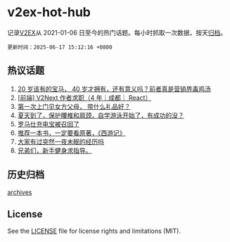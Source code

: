 # v2ex-hot-hub

 记录[V2EX](https://www.v2ex.com/)从 2021-01-06 日至今的热门话题。每小时抓取一次数据，按天[归档](archives)。

`更新时间：2025-06-17 15:12:16 +0800`

## 热议话题

1. [20 岁该有的宝马， 40 岁才拥有，还有意义吗？前者真是营销界毒鸡汤](https://www.v2ex.com/t/1139066)
1. [[前端] V2Next 作者求职（4 年｜成都｜ React）](https://www.v2ex.com/t/1139047)
1. [第一次上门见女方父母， 带什么礼品好？](https://www.v2ex.com/t/1139071)
1. [夏天到了，保护腰椎和肩颈，自学游泳开始了，有成功的没？](https://www.v2ex.com/t/1139036)
1. [罗马仕充电宝被召回了](https://www.v2ex.com/t/1139041)
1. [推荐一本书，一定要看原著，《西游记》](https://www.v2ex.com/t/1139038)
1. [大家有过突然一夜未眠的经历吗](https://www.v2ex.com/t/1139031)
1. [兄弟们，新手健身求指导。](https://www.v2ex.com/t/1138894)

## 历史归档

[archives](archives)

## License

See the [LICENSE](LICENSE) file for license rights and limitations (MIT).
